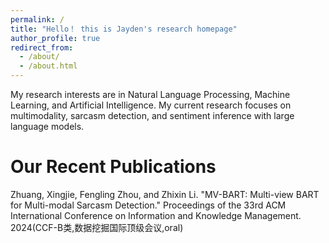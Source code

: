 ```yaml
---
permalink: /
title: "Hello！ this is Jayden's research homepage"
author_profile: true
redirect_from: 
  - /about/
  - /about.html
---
```


My research interests are in Natural Language Processing, Machine Learning, and Artificial Intelligence. My current research focuses on multimodality, sarcasm detection, and sentiment inference with large language models.

Our Recent Publications
======
Zhuang, Xingjie, Fengling Zhou, and Zhixin Li. "MV-BART: Multi-view BART for Multi-modal Sarcasm Detection." Proceedings of the 33rd ACM International Conference on Information and Knowledge Management. 2024(CCF-B类,数据挖掘国际顶级会议,oral)






